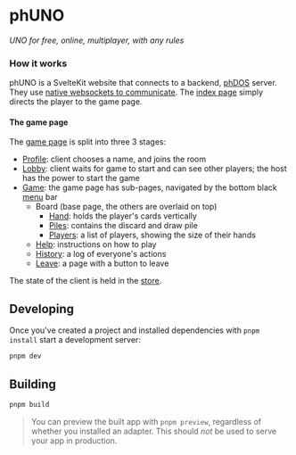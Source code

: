 # phUNO

*UNO for free, online, multiplayer, with any rules*

### How it works

phUNO is a SvelteKit website that connects to a backend, [phDOS](https://github.com/venashial/phDOS) server. They use [native websockets to communicate](src/lib/utils/api.js). The [index page](src/routes/index.svelte) simply directs the player to the game page.

#### The game page

The [game page](src/routes/game/index.svelte) is split into three 3 stages:

- [Profile](src/routes/game/_Profile.svelte): client chooses a name, and joins the room
- [Lobby](src/routes/game/_Lobby.svelte): client waits for game to start and can see other players; the host has the power to start the game
- [Game](src/routes/game/_Game.svelte): the game page has sub-pages, navigated by the bottom black [menu](src/routes/game/_Game/_Menu.svelte) bar
  - Board (base page, the others are overlaid on top)
    - [Hand](src/routes/game/_Game/_Hand.svelte): holds the player's cards vertically
    - [Piles](src/routes/game/_Game/_Piles.svelte): contains the discard and draw pile
    - [Players](src/routes/game/_Game/_Players.svelte): a list of players, showing the size of their hands
  - [Help](src/routes/game/_Game/_Page/_Help.svelte): instructions on how to play
  - [History](src/routes/game/_Game/_Page/_History.svelte): a log of everyone's actions
  - [Leave](src/routes/game/_Game/_Page/_Leave.svelte): a page with a button to leave

The state of the client is held in the [store](src/routes/game/_store.js).

## Developing

Once you've created a project and installed dependencies with `pnpm install` start a development server:

```bash
pnpm dev
```

## Building

```bash
pnpm build
```

> You can preview the built app with `pnpm preview`, regardless of whether you installed an adapter. This should _not_ be used to serve your app in production.
